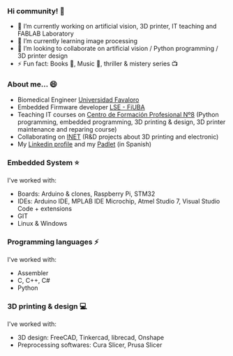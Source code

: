 ### Hi community! 👋
- 🔭 I’m currently working on artificial vision, 3D printer, IT teaching and FABLAB Laboratory
- 🌱 I’m currently learning image processing
- 👯 I’m looking to collaborate on artificial vision / Python programming / 3D printer design
- ⚡ Fun fact: Books :closed_book:, Music :musical_score:, thriller & mistery series :tv:

### About me... 😄
- Biomedical Engineer [Universidad Favaloro](https://www.favaloro.edu.ar/)
- Embedded Firmware developer [LSE - FiUBA](https://lse.posgrados.fi.uba.ar/)
- Teaching IT courses on [Centro de Formación Profesional Nº8](https://centro8smata.org.ar/) (Python programming, embedded programming, 3D printing & design, 3D printer maintenance and reparing course)
- Collaborating on [INET](https://www.inet.edu.ar/) (R&D projects about 3D printing and electronic)
- My [Linkedin profile](https://www.linkedin.com/in/nvargasalice/) and my [Padlet](https://padlet.com/vargasnicolas/nicol-s-vargas-alice-perfil-profesional-ivuhhjrhps5a8ey6) (in Spanish)

### Embedded System :star:
I've worked with:
* Boards: Arduino & clones, Raspberry Pi, STM32
* IDEs: Arduino IDE, MPLAB IDE Microchip, Atmel Studio 7, Visual Studio Code + extensions
* GIT
* Linux & Windows
  
### Programming languages :zap:
I've worked with:
* Assembler
* C, C++, C#
* Python

### 3D printing & design :computer:
I've worked with:
* 3D design: FreeCAD, Tinkercad, librecad, Onshape
* Preprocessing softwares: Cura Slicer, Prusa Slicer

<!--
**Nicomedes77/Nicomedes77** is a ✨ _special_ ✨ repository because its `README.md` (this file) appears on your GitHub profile.

Here are some ideas to get you started:

- 🔭 I’m currently working on ...
- 🌱 I’m currently learning ...
- 👯 I’m looking to collaborate on ...
- 🤔 I’m looking for help with ...
- 💬 Ask me about ...
- 📫 How to reach me: ...
- 😄 Pronouns: ...
- ⚡ Fun fact: ...
-->
